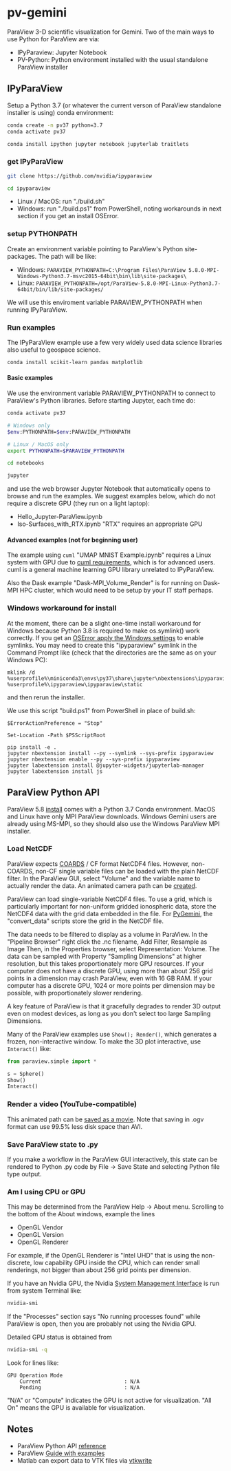 # pv-gemini

ParaView 3-D scientific visualization for Gemini.
Two of the main ways to use Python for ParaView are via:

* IPyParaview: Jupyter Notebook
* PV-Python: Python environment installed with the usual standalone ParaView installer

## IPyParaView

Setup a Python 3.7 (or whatever the current verson of ParaView standalone installer is using) conda environment:

```sh
conda create -n pv37 python=3.7
conda activate pv37

conda install ipython jupyter notebook jupyterlab traitlets
```

### get IPyParaView

```sh
git clone https://github.com/nvidia/ipyparaview

cd ipyparaview
```

* Linux / MacOS: run "./build.sh"
* Windows: run "./build.ps1" from PowerShell, noting workarounds in next section if you get an install OSError.

### setup PYTHONPATH

Create an environment variable pointing to ParaView's Python site-packages. The path will be like:

* Windows: `PARAVIEW_PYTHONPATH=C:\Program Files\ParaView 5.8.0-MPI-Windows-Python3.7-msvc2015-64bit\bin\lib\site-packages\`
* Linux: `PARAVIEW_PYTHONPATH=/opt/ParaView-5.8.0-MPI-Linux-Python3.7-64bit/bin/lib/site-packages/`

We will use this enviroment variable PARAVIEW_PYTHONPATH when running IPyParaView.

### Run examples

The IPyParaView example use a few very widely used data science libraries also useful to geospace science.

```sh
conda install scikit-learn pandas matplotlib
```


#### Basic examples

We use the environment variable PARAVIEW_PYTHONPATH to connect to ParaView's Python libraries.
Before starting Jupyter, each time do:

```sh
conda activate pv37

# Windows only
$env:PYTHONPATH=$env:PARAVIEW_PYTHONPATH

# Linux / MacOS only
export PYTHONPATH=$PARAVIEW_PYTHONPATH
```


```sh
cd notebooks

jupyter
```

and use the web browser Jupyter Notebook that automatically opens to browse and run the examples.
We suggest examples below, which do not require a discrete GPU (they run on a light laptop):

* Hello_Jupyter-ParaView.ipynb
* Iso-Surfaces_with_RTX.ipynb  "RTX" requires an appropriate GPU


#### Advanced examples (not for beginning user)

The example using `cuml` "UMAP MNIST Example.ipynb" requires a Linux system with GPU due to
[cuml requirements](https://rapids.ai/start.html),
which is for advanced users.
cuml is a general machine learning GPU library unrelated to IPyParaView.

Also the Dask example "Dask-MPI_Volume_Render" is for running on Dask-MPI HPC cluster, which would need to be setup by your IT staff perhaps.


### Windows workaround for install

At the moment, there can be a slight one-time install workaround for Windows because Python 3.8 is required to make os.symlink() work correctly.
If you get an [OSError apply the Windows settings](https://www.scivision.dev/windows-symbolic-link-permission-enable/) to enable symlinks.
You may need to create this "ipyparaview" symlink in the Command Prompt like (check that the directories are the same as on your Windows PC):

```posh
mklink /d %userprofile%\miniconda3\envs\py37\share\jupyter\nbextensions\ipyparaview %userprofile%\ipyparaview\ipyparaview\static
```

and then rerun the installer.

We use this script "build.ps1" from PowerShell in place of build.sh:

```posh
$ErrorActionPreference = "Stop"

Set-Location -Path $PSScriptRoot

pip install -e .
jupyter nbextension install --py --symlink --sys-prefix ipyparaview
jupyter nbextension enable --py --sys-prefix ipyparaview
jupyter labextension install @jupyter-widgets/jupyterlab-manager
jupyter labextension install js
```

## ParaView Python API

ParaView 5.8
[install](https://www.paraview.org/download/)
comes with a Python 3.7 Conda environment.
MacOS and Linux have only MPI ParaView downloads.
Windows Gemini users are already using MS-MPI, so they should also use the Windows ParaView MPI installer.

### Load NetCDF

ParaView expects
[COARDS](http://wiki.seas.harvard.edu/geos-chem/index.php/The_COARDS_netCDF_conventions_for_earth_science_data)
/ CF format NetCDF4 files.
However, non-COARDS, non-CF single variable files can be loaded with the plain NetCDF filter.
In the ParaView GUI, select "Volume" and the variable name to actually render the data.
An animated camera path can be [created](https://www.paraview.org/Wiki/Advanced_Animations#Follow_Path).

ParaView can load single-variable NetCDF4 files.
To use a grid, which is particularly important for non-uniform gridded ionospheric data, store the NetCDF4 data with the grid data embedded in the file.
For [PyGemini](https://github.com/gemini3d/pygemini),
the "convert_data" scripts store the grid in the NetCDF file.

The data needs to be filtered to display as a volume in ParaView.
In the "Pipeline Browser" right click the .nc filename, Add Filter, Resample as Image
Then, in the Properties browser, select Representation: Volume.
The data can be sampled with Property "Sampling Dimensions" at higher resolution, but this takes proportionately more GPU resources.
If your computer does not have a discrete GPU, using more than about 256 grid points in a dimension may crash ParaView, even with 16 GB RAM.
If your computer has a discrete GPU, 1024 or more points per dimension may be possible, with proportionately slower rendering.

A key feature of ParaView is that it gracefully degrades to render 3D output even on modest devices, as long as you don't select too large Sampling Dimensions.


Many of the ParaView examples use `Show(); Render()`, which generates a frozen, non-interactive window.
To make the 3D plot interactive, use `Interact()` like:

```python
from paraview.simple import *

s = Sphere()
Show()
Interact()
```

### Render a video (YouTube-compatible)

This animated path can be [saved as a movie](https://www.paraview.org/Wiki/Beginning_Pictures_and_Movies#Save_Animation_.28make_a_movie.29).
Note that saving in .ogv format can use 99.5% less disk space than AVI.

### Save ParaView state to .py

If you make a workflow in the ParaView GUI interactively, this state can be rendered to Python .py code by File &rarr; Save State and selecting Python file type output.

### Am I using CPU or GPU

This may be determined from the ParaView Help &rarr; About menu.
Scrolling to the bottom of the About windows, example the lines

* OpenGL Vendor
* OpenGL Version
* OpenGL Renderer

For example, if the OpenGL Renderer is "Intel UHD" that is using the non-discrete, low capability GPU inside the CPU, which can render small renderings, not bigger than about 256 grid points per dimension.

If you have an Nvidia GPU, the Nvidia
[System Management Interface](https://developer.nvidia.com/nvidia-system-management-interface)
is run from system Terminal like:

```sh
nvidia-smi
```

If the "Processes" section says "No running processes found" while ParaView is open, then you are probably not using the Nvidia GPU.

Detailed GPU status is obtained from

```sh
nvidia-smi -q
```

Look for lines like:

```
GPU Operation Mode
    Current                           : N/A
    Pending                           : N/A
```

"N/A" or "Compute" indicates the GPU is not active for visualization.
"All On" means the GPU is available for visualization.


## Notes

* ParaView Python API [reference](https://kitware.github.io/paraview-docs/latest/python/)
* ParaView [Guide with examples](https://www.paraview.org/paraview-guide/)
* Matlab can export data to VTK files via [vtkwrite](https://www.mathworks.com/matlabcentral/fileexchange/47814-vtkwrite-exports-various-2d-3d-data-to-paraview-in-vtk-file-format)
